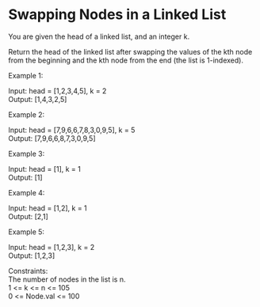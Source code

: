 # Swapping Nodes in a Linked List  

You are given the head of a linked list, and an integer k.  
 
Return the head of the linked list after swapping the values of the kth node from the beginning and the kth node from the end (the list is 1-indexed).  

Example 1:  

Input: head = [1,2,3,4,5], k = 2  
Output: [1,4,3,2,5]  

Example 2:  

Input: head = [7,9,6,6,7,8,3,0,9,5], k = 5   
Output: [7,9,6,6,8,7,3,0,9,5]  

Example 3:  

Input: head = [1], k = 1  
Output: [1]  

Example 4:  

Input: head = [1,2], k = 1  
Output: [2,1]  

Example 5:  

Input: head = [1,2,3], k = 2  
Output: [1,2,3]  

Constraints:  
The number of nodes in the list is n.  
1 <= k <= n <= 105  
0 <= Node.val <= 100  